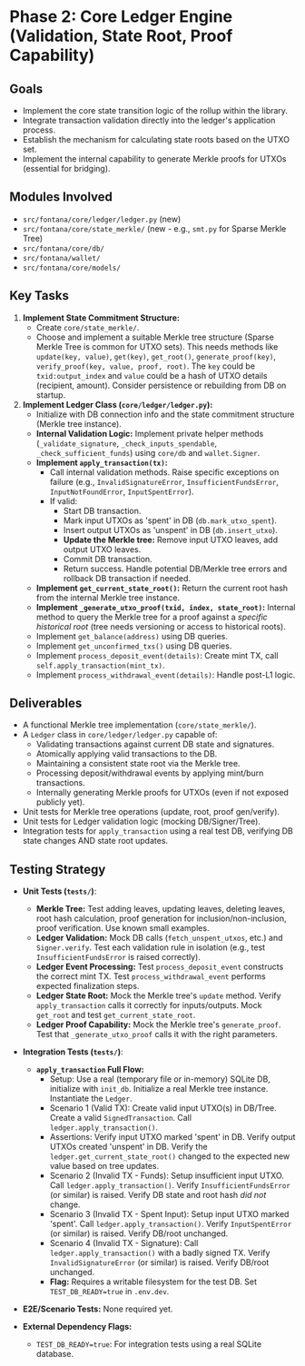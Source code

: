 # Phase 2: Core Ledger Engine (Validation, State Root, Proof Capability)

## Goals

-   Implement the core state transition logic of the rollup within the library.
-   Integrate transaction validation directly into the ledger's application process.
-   Establish the mechanism for calculating state roots based on the UTXO set.
-   Implement the internal capability to generate Merkle proofs for UTXOs (essential for bridging).

## Modules Involved

-   `src/fontana/core/ledger/ledger.py` (new)
-   `src/fontana/core/state_merkle/` (new - e.g., `smt.py` for Sparse Merkle Tree)
-   `src/fontana/core/db/`
-   `src/fontana/wallet/`
-   `src/fontana/core/models/`

## Key Tasks

1.  **Implement State Commitment Structure:**
    *   Create `core/state_merkle/`.
    *   Choose and implement a suitable Merkle tree structure (Sparse Merkle Tree is common for UTXO sets). This needs methods like `update(key, value)`, `get(key)`, `get_root()`, `generate_proof(key)`, `verify_proof(key, value, proof, root)`. The `key` could be `txid:output_index` and `value` could be a hash of UTXO details (recipient, amount). Consider persistence or rebuilding from DB on startup.
2.  **Implement Ledger Class (`core/ledger/ledger.py`):**
    *   Initialize with DB connection info and the state commitment structure (Merkle tree instance).
    *   **Internal Validation Logic:** Implement private helper methods (`_validate_signature`, `_check_inputs_spendable`, `_check_sufficient_funds`) using `core/db` and `wallet.Signer`.
    *   **Implement `apply_transaction(tx)`:**
        *   Call internal validation methods. Raise specific exceptions on failure (e.g., `InvalidSignatureError`, `InsufficientFundsError`, `InputNotFoundError`, `InputSpentError`).
        *   If valid:
            *   Start DB transaction.
            *   Mark input UTXOs as 'spent' in DB (`db.mark_utxo_spent`).
            *   Insert output UTXOs as 'unspent' in DB (`db.insert_utxo`).
            *   **Update the Merkle tree:** Remove input UTXO leaves, add output UTXO leaves.
            *   Commit DB transaction.
            *   Return success. Handle potential DB/Merkle tree errors and rollback DB transaction if needed.
    *   **Implement `get_current_state_root()`:** Return the current root hash from the internal Merkle tree instance.
    *   **Implement `_generate_utxo_proof(txid, index, state_root)`:** Internal method to query the Merkle tree for a proof against a *specific historical root* (tree needs versioning or access to historical roots).
    *   Implement `get_balance(address)` using DB queries.
    *   Implement `get_unconfirmed_txs()` using DB queries.
    *   Implement `process_deposit_event(details)`: Create mint TX, call `self.apply_transaction(mint_tx)`.
    *   Implement `process_withdrawal_event(details)`: Handle post-L1 logic.

## Deliverables

-   A functional Merkle tree implementation (`core/state_merkle/`).
-   A `Ledger` class in `core/ledger/ledger.py` capable of:
    -   Validating transactions against current DB state and signatures.
    -   Atomically applying valid transactions to the DB.
    -   Maintaining a consistent state root via the Merkle tree.
    -   Processing deposit/withdrawal events by applying mint/burn transactions.
    -   Internally generating Merkle proofs for UTXOs (even if not exposed publicly yet).
-   Unit tests for Merkle tree operations (update, root, proof gen/verify).
-   Unit tests for Ledger validation logic (mocking DB/Signer/Tree).
-   Integration tests for `apply_transaction` using a real test DB, verifying DB state changes AND state root updates.

## Testing Strategy

-   **Unit Tests (`tests/`)**:
    *   **Merkle Tree:** Test adding leaves, updating leaves, deleting leaves, root hash calculation, proof generation for inclusion/non-inclusion, proof verification. Use known small examples.
    *   **Ledger Validation:** Mock DB calls (`fetch_unspent_utxos`, etc.) and `Signer.verify`. Test each validation rule in isolation (e.g., test `InsufficientFundsError` is raised correctly).
    *   **Ledger Event Processing:** Test `process_deposit_event` constructs the correct mint TX. Test `process_withdrawal_event` performs expected finalization steps.
    *   **Ledger State Root:** Mock the Merkle tree's `update` method. Verify `apply_transaction` calls it correctly for inputs/outputs. Mock `get_root` and test `get_current_state_root`.
    *   **Ledger Proof Capability:** Mock the Merkle tree's `generate_proof`. Test that `_generate_utxo_proof` calls it with the right parameters.

-   **Integration Tests (`tests/`)**:
    *   **`apply_transaction` Full Flow:**
        *   Setup: Use a real (temporary file or in-memory) SQLite DB, initialize with `init_db`. Initialize a real Merkle tree instance. Instantiate the `Ledger`.
        *   Scenario 1 (Valid TX): Create valid input UTXO(s) in DB/Tree. Create a valid `SignedTransaction`. Call `ledger.apply_transaction()`.
        *   Assertions: Verify input UTXO marked 'spent' in DB. Verify output UTXOs created 'unspent' in DB. Verify the `ledger.get_current_state_root()` changed to the expected new value based on tree updates.
        *   Scenario 2 (Invalid TX - Funds): Setup insufficient input UTXO. Call `ledger.apply_transaction()`. Verify `InsufficientFundsError` (or similar) is raised. Verify DB state and root hash *did not* change.
        *   Scenario 3 (Invalid TX - Spent Input): Setup input UTXO marked 'spent'. Call `ledger.apply_transaction()`. Verify `InputSpentError` (or similar) is raised. Verify DB/root unchanged.
        *   Scenario 4 (Invalid TX - Signature): Call `ledger.apply_transaction()` with a badly signed TX. Verify `InvalidSignatureError` (or similar) is raised. Verify DB/root unchanged.
        *   **Flag:** Requires a writable filesystem for the test DB. Set `TEST_DB_READY=true` in `.env.dev`.

-   **E2E/Scenario Tests:** None required yet.

-   **External Dependency Flags:**
    *   `TEST_DB_READY=true`: For integration tests using a real SQLite database.